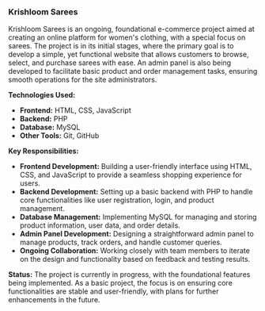 ### Krishloom Sarees

Krishloom Sarees is an ongoing, foundational e-commerce project aimed at creating an online platform for women's clothing, with a special focus on sarees. The project is in its initial stages, where the primary goal is to develop a simple, yet functional website that allows customers to browse, select, and purchase sarees with ease. An admin panel is also being developed to facilitate basic product and order management tasks, ensuring smooth operations for the site administrators.

**Technologies Used:**
- **Frontend:** HTML, CSS, JavaScript
- **Backend:** PHP
- **Database:** MySQL
- **Other Tools:** Git, GitHub

**Key Responsibilities:**
- **Frontend Development:** Building a user-friendly interface using HTML, CSS, and JavaScript to provide a seamless shopping experience for users.
- **Backend Development:** Setting up a basic backend with PHP to handle core functionalities like user registration, login, and product management.
- **Database Management:** Implementing MySQL for managing and storing product information, user data, and order details.
- **Admin Panel Development:** Designing a straightforward admin panel to manage products, track orders, and handle customer queries.
- **Ongoing Collaboration:** Working closely with team members to iterate on the design and functionality based on feedback and testing results.

**Status:**
The project is currently in progress, with the foundational features being implemented. As a basic project, the focus is on ensuring core functionalities are stable and user-friendly, with plans for further enhancements in the future.
